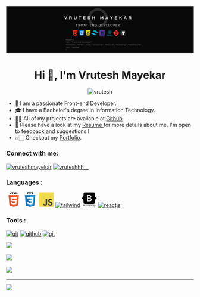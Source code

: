 <div align="center"><img src="https://github.com/Vrutesh/Vrutesh/blob/main/banner.png"></div>
<h1 align="center">Hi 👋, I'm Vrutesh Mayekar</h1>
<!-- <h3 align="center">I am a passionate Front-end Developer</h3> -->

<p align="center"><img src="https://komarev.com/ghpvc/?username=vrutesh&label=Profile%20views&color=0e75b6&style=flat" alt="vrutesh" /> </p>

- 👀 I am a passionate Front-end Developer.
- 🎓 I have a Bachelor's degree in Information Technology.
- 👨‍💻 All of my projects are available at <a href="https://github.com/Vrutesh">Github</a>.
- 📄 Please have a look at my <a href="https://drive.google.com/file/d/1QiIQWY-Nr0Goek7M19R0hB3ZxdQAJLr9/view?usp=drive_link">Resume </a> for more details about me. I'm open to feedback and suggestions !
- 👉🏻 Checkout my <a href="https://vrutesh-mayekar.netlify.app/">Portfolio</a>.

<h3 align="left">Connect with me:</h3>
<p align="left">
<a href="https://linkedin.com/in/vruteshmayekar" target="blank"><img align="center" src="https://raw.githubusercontent.com/rahuldkjain/github-profile-readme-generator/master/src/images/icons/Social/linked-in-alt.svg" alt="vruteshmayekar" height="30" width="40" /></a>
<a href="https://instagram.com/vruteshhh__" target="blank"><img align="center" src="https://raw.githubusercontent.com/rahuldkjain/github-profile-readme-generator/master/src/images/icons/Social/instagram.svg" alt="vruteshhh__" height="30" width="40" /></a>
</p>

<h3 align="left">Languages :</h3>
<p align="left"><a href="https://www.w3.org/html/" target="_blank" rel="noreferrer"><img src="https://raw.githubusercontent.com/devicons/devicon/master/icons/html5/html5-original-wordmark.svg" alt="html5" width="40" height="40"/></a> <a href="https://www.w3schools.com/css/" target="_blank" rel="noreferrer"><img src="https://raw.githubusercontent.com/devicons/devicon/master/icons/css3/css3-original-wordmark.svg" alt="css3" width="40" height="40"/></a>  <a href="https://developer.mozilla.org/en-US/docs/Web/JavaScript" target="_blank" rel="noreferrer"><img src="https://raw.githubusercontent.com/devicons/devicon/master/icons/javascript/javascript-original.svg" alt="javascript" width="40" height="40"/></a> <a href="https://tailwindcss.com/" target="_blank" rel="noreferrer"><img src="https://www.vectorlogo.zone/logos/tailwindcss/tailwindcss-icon.svg" alt="tailwind" width="40" height="40"/></a>   <a href="https://getbootstrap.com" target="_blank" rel="noreferrer"><img src="https://raw.githubusercontent.com/devicons/devicon/master/icons/bootstrap/bootstrap-plain-wordmark.svg" alt="bootstrap" width="40" height="40"/></a> <a href="https://legacy.reactjs.org/docs/getting-started.html" target="_blank" rel="noreferrer"><img src="https://www.vectorlogo.zone/logos/reactjs/reactjs-icon.svg" alt="reactjs" width="40" height="40"/> </a>  </p>

<h3 align="left">Tools :</h3>
<p align="left"><a href="https://git-scm.com/" target="_blank" rel="noreferrer"><img src="https://www.vectorlogo.zone/logos/git-scm/git-scm-icon.svg" alt="git" width="40" height="40"/></a>  
<a href="https://docs.github.com/en" target="_blank" rel="noreferrer"><img src="https://www.vectorlogo.zone/logos/github/github-tile.svg" alt="github" width="40" height="40"/></a>
<a href="https://docs.gitlab.com/" target="_blank" rel="noreferrer"><img src="https://www.vectorlogo.zone/logos/gitlab/gitlab-icon.svg" alt="git" width="40" height="40"/></a></p>


  
![](https://github-readme-stats.vercel.app/api?username=vrutesh&theme=dark&hide_border=false&include_all_commits=false&count_private=false)

  
![](https://github-readme-streak-stats.herokuapp.com/?user=vrutesh&theme=dark&hide_border=false)

![](https://github-readme-stats.vercel.app/api/top-langs/?username=vrutesh&theme=dark&hide_border=false&include_all_commits=false&count_private=false&layout=compact)

---
[![](https://visitcount.itsvg.in/api?id=vrutesh&icon=0&color=0)](https://visitcount.itsvg.in)




